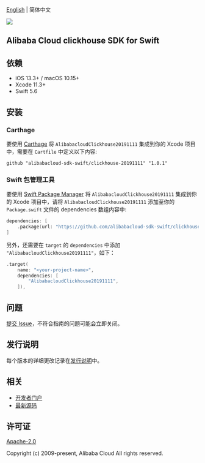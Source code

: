 [English](README.md) | 简体中文

![](https://aliyunsdk-pages.alicdn.com/icons/AlibabaCloud.svg)

## Alibaba Cloud clickhouse SDK for Swift

## 依赖

- iOS 13.3+ / macOS 10.15+
- Xcode 11.3+
- Swift 5.6

## 安装

### Carthage

要使用 [Carthage](https://github.com/Carthage/Carthage) 将 `AlibabacloudClickhouse20191111` 集成到你的 Xcode 项目中，需要在 `Cartfile` 中定义以下内容:

```ogdl
github "alibabacloud-sdk-swift/clickhouse-20191111" "1.0.1"
```

### Swift 包管理工具

要使用 [Swift Package Manager](https://swift.org/package-manager/) 将 `AlibabacloudClickhouse20191111` 集成到你的 Xcode 项目中，请将 `AlibabacloudClickhouse20191111` 添加至你的 `Package.swift` 文件的 dependencies 数组内容中:

```swift
dependencies: [
    .package(url: "https://github.com/alibabacloud-sdk-swift/clickhouse-20191111.git", from: "1.0.1")
]
```

另外，还需要在 `target` 的 `dependencies` 中添加 `"AlibabacloudClickhouse20191111"`，如下：

```swift
.target(
    name: "<your-project-name>",
    dependencies: [
        "AlibabacloudClickhouse20191111",
    ]),
```

## 问题

[提交 Issue](https://github.com/alibabacloud-sdk-swift/clickhouse-20191111/issues/new)，不符合指南的问题可能会立即关闭。

## 发行说明

每个版本的详细更改记录在[发行说明](./ChangeLog.txt)中。

## 相关

* [开发者门户](https://next.api.aliyun.com/home)
* [最新源码](https://github.com/alibabacloud-sdk-swift/clickhouse-20191111)

## 许可证

[Apache-2.0](http://www.apache.org/licenses/LICENSE-2.0)

Copyright (c) 2009-present, Alibaba Cloud All rights reserved.
